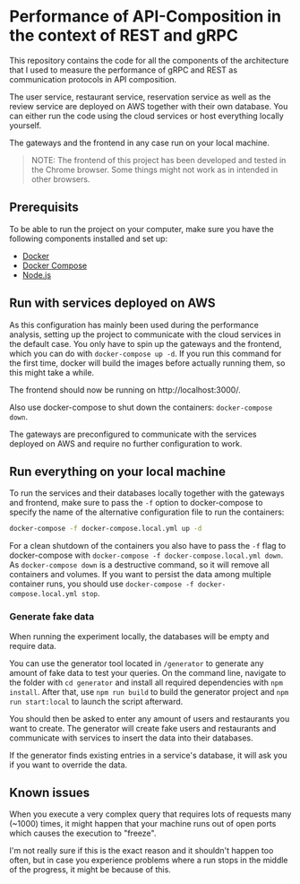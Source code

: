 # Performance of API-Composition in the context of REST and gRPC

This repository contains the code for all the components of the architecture that I used to measure the performance of gRPC and REST as communication protocols in API composition.

The user service, restaurant service, reservation service as well as the review service are deployed
on AWS together with their own database. You can either run the code using the cloud services
or host everything locally yourself.

The gateways and the frontend in any case run on your local machine.

> NOTE: The frontend of this project has been developed and tested in the Chrome browser. 
> Some things might not work as in intended in other browsers.

## Prerequisits

To be able to run the project on your computer, make sure you have the following components installed and set up:
* [Docker](https://www.docker.com)
* [Docker Compose](https://docs.docker.com/compose)
* [Node.js](https://nodejs.org)

## Run with services deployed on AWS

As this configuration has mainly been used during the performance analysis, setting up the project
to communicate with the cloud services in the default case. You only have to spin up the gateways and the
frontend, which you can do with `docker-compose up -d`. If you run this command for the first time, docker will build the images before actually running them, so this might take a while.

The frontend should now be running on http://localhost:3000/.

Also use docker-compose to shut down the containers: `docker-compose down`.

The gateways are preconfigured to communicate with the services deployed on AWS and
require no further configuration to work.

## Run everything on your local machine

To run the services and their databases locally together with the gateways and frontend,
make sure to pass the `-f` option to docker-compose to specify the name of the alternative
configuration file to run the containers:

```bash
docker-compose -f docker-compose.local.yml up -d
```

For a clean shutdown of the containers you also have to pass the `-f` flag to docker-compose with
`docker-compose -f docker-compose.local.yml down`.
As `docker-compose down` is a destructive command, so it will remove all containers and volumes. 
If you want to persist the data among multiple container runs, you should use 
`docker-compose -f docker-compose.local.yml stop`.

### Generate fake data

When running the experiment locally, the databases will be empty and require data.

You can use the generator tool located in `/generator` to generate any amount of fake data to test your queries.
On the command line, navigate to the folder with `cd generator` and install all required dependencies with `npm install`.
After that, use `npm run build` to build the generator project and `npm run start:local` to launch the script afterward.

You should then be asked to enter any amount of users and restaurants you want to create.
The generator will create fake users and restaurants and communicate with services to insert the data into their databases.

If the generator finds existing entries in a service's database, it will ask you if you want to override the data.

## Known issues

When you execute a very complex query that requires lots of requests many (~1000) times, it might happen that your machine runs out of open ports which causes the execution to "freeze". 

I'm not really sure if this is the exact reason and it shouldn't happen too often, but in case you experience problems where a run stops in the middle of the progress, it might be because of this.
